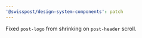 ```yaml
---
'@swisspost/design-system-components': patch
---
```


Fixed `post-logo` from shrinking on `post-header` scroll.
